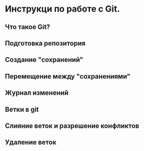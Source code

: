 # Инструкци по работе с Git.
 
## Что такое Git?

## Подготовка репозитория

## Создание "сохранений"

## Перемещение между "сохранениями"

## Журнал изменений

## Ветки в git

## Слияние веток и разрешение конфликтов

## Удаление веток
